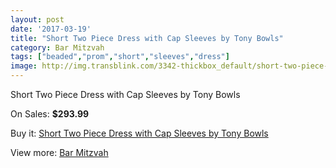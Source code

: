 ```yaml
---
layout: post
date: '2017-03-19'
title: "Short Two Piece Dress with Cap Sleeves by Tony Bowls"
category: Bar Mitzvah
tags: ["beaded","prom","short","sleeves","dress"]
image: http://img.transblink.com/3342-thickbox_default/short-two-piece-dress-with-cap-sleeves-by-tony-bowls.jpg
---
```

Short Two Piece Dress with Cap Sleeves by Tony Bowls

On Sales: **$293.99**
<a href="https://www.transblink.com/en/bar-mitzvah/1054-short-two-piece-dress-with-cap-sleeves-by-tony-bowls.html"><amp-img layout="responsive" width="600" height="600" src="//img.transblink.com/3342-thickbox_default/short-two-piece-dress-with-cap-sleeves-by-tony-bowls.jpg" alt="Short Two Piece Dress with Cap Sleeves by Tony Bowls 0" /></a>
<a href="https://www.transblink.com/en/bar-mitzvah/1054-short-two-piece-dress-with-cap-sleeves-by-tony-bowls.html"><amp-img layout="responsive" width="600" height="600" src="//img.transblink.com/3343-thickbox_default/short-two-piece-dress-with-cap-sleeves-by-tony-bowls.jpg" alt="Short Two Piece Dress with Cap Sleeves by Tony Bowls 1" /></a>

Buy it: [Short Two Piece Dress with Cap Sleeves by Tony Bowls](https://www.transblink.com/en/bar-mitzvah/1054-short-two-piece-dress-with-cap-sleeves-by-tony-bowls.html "Short Two Piece Dress with Cap Sleeves by Tony Bowls")

View more: [Bar Mitzvah](https://www.transblink.com/en/2-bar-mitzvah "Bar Mitzvah")